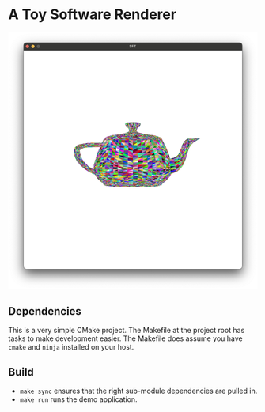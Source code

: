 # A Toy Software Renderer

![demo](assets/demo.png)

## Dependencies

This is a very simple CMake project. The Makefile at the project root has tasks to make development easier. The Makefile does assume you have `cmake` and `ninja` installed on your host.

## Build

* `make sync` ensures that the right sub-module dependencies are pulled in.
* `make run` runs the demo application.
